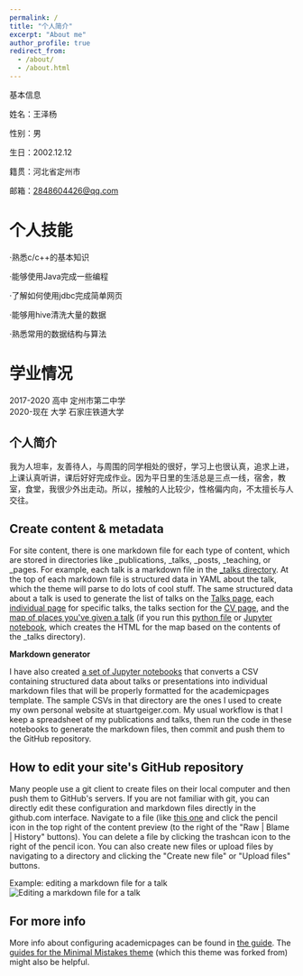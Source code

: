```yaml
---
permalink: /
title: "个人简介"
excerpt: "About me"
author_profile: true
redirect_from: 
  - /about/
  - /about.html
---
```



    
基本信息

姓名：王泽杨  

性别：男  

生日：2002.12.12  

籍贯：河北省定州市  

邮箱：2848604426@qq.com

个人技能
======
·熟悉c/c++的基本知识  

·能够使用Java完成一些编程  

·了解如何使用jdbc完成简单网页  

·能够用hive清洗大量的数据  

·熟悉常用的数据结构与算法



学业情况
======
2017-2020   高中   定州市第二中学  
2020-现在   大学   石家庄铁道大学 

个人简介
------
我为人坦率，友善待人，与周围的同学相处的很好，学习上也很认真，追求上进，上课认真听讲，课后好好完成作业。因为平日里的生活总是三点一线，宿舍，教室，食堂，我很少外出走动。所以，接触的人比较少，性格偏内向，不太擅长与人交往。

Create content & metadata
------
For site content, there is one markdown file for each type of content, which are stored in directories like _publications, _talks, _posts, _teaching, or _pages. For example, each talk is a markdown file in the [_talks directory](https://github.com/academicpages/academicpages.github.io/tree/master/_talks). At the top of each markdown file is structured data in YAML about the talk, which the theme will parse to do lots of cool stuff. The same structured data about a talk is used to generate the list of talks on the [Talks page](https://academicpages.github.io/talks), each [individual page](https://academicpages.github.io/talks/2012-03-01-talk-1) for specific talks, the talks section for the [CV page](https://academicpages.github.io/cv), and the [map of places you've given a talk](https://academicpages.github.io/talkmap.html) (if you run this [python file](https://github.com/academicpages/academicpages.github.io/blob/master/talkmap.py) or [Jupyter notebook](https://github.com/academicpages/academicpages.github.io/blob/master/talkmap.ipynb), which creates the HTML for the map based on the contents of the _talks directory).

**Markdown generator**

I have also created [a set of Jupyter notebooks](https://github.com/academicpages/academicpages.github.io/tree/master/markdown_generator
) that converts a CSV containing structured data about talks or presentations into individual markdown files that will be properly formatted for the academicpages template. The sample CSVs in that directory are the ones I used to create my own personal website at stuartgeiger.com. My usual workflow is that I keep a spreadsheet of my publications and talks, then run the code in these notebooks to generate the markdown files, then commit and push them to the GitHub repository.

How to edit your site's GitHub repository
------
Many people use a git client to create files on their local computer and then push them to GitHub's servers. If you are not familiar with git, you can directly edit these configuration and markdown files directly in the github.com interface. Navigate to a file (like [this one](https://github.com/academicpages/academicpages.github.io/blob/master/_talks/2012-03-01-talk-1.md) and click the pencil icon in the top right of the content preview (to the right of the "Raw | Blame | History" buttons). You can delete a file by clicking the trashcan icon to the right of the pencil icon. You can also create new files or upload files by navigating to a directory and clicking the "Create new file" or "Upload files" buttons. 

Example: editing a markdown file for a talk
![Editing a markdown file for a talk](/images/editing-talk.png)

For more info
------
More info about configuring academicpages can be found in [the guide](https://academicpages.github.io/markdown/). The [guides for the Minimal Mistakes theme](https://mmistakes.github.io/minimal-mistakes/docs/configuration/) (which this theme was forked from) might also be helpful.
